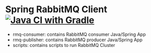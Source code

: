 # Spring RabbitMQ Client [![Java CI with Gradle](https://github.com/dbeauregard/rabbit/actions/workflows/gradle.yml/badge.svg)](https://github.com/dbeauregard/rabbit/actions/workflows/gradle.yml)
- rmq-consumer: contains RabbitMQ consumer Java/Spring App
- rmq-publisher: contains RabbitMQ producer Java/Spring App
- scripts: contains scripts to run RabbitMQ Cluster